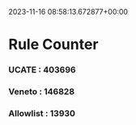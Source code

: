2023-11-16 08:58:13.672877+00:00
# Rule Counter 
 ### UCATE : 403696

 ### Veneto : 146828

 ### Allowlist : 13930